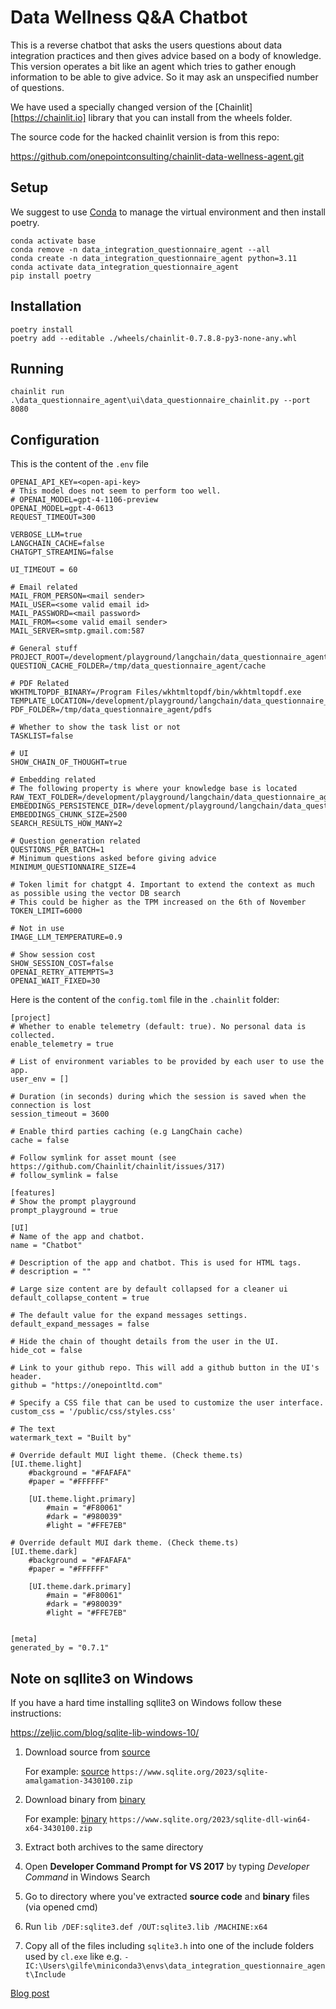 # Data Wellness Q&A Chatbot

This is a reverse chatbot that asks the users questions about data integration practices and then gives advice based on a body of knowledge.
This version operates a bit like an agent which tries to gather enough information to be able to give advice. So it may ask an unspecified number of questions.

We have used a specially changed version of the [Chainlit][https://chainlit.io] library that you can install from the wheels folder.

The source code for the hacked chainlit version is from this repo:

https://github.com/onepointconsulting/chainlit-data-wellness-agent.git

## Setup

We suggest to use [Conda](https://docs.conda.io/en/latest/) to manage the virtual environment and then install poetry.

```
conda activate base
conda remove -n data_integration_questionnaire_agent --all
conda create -n data_integration_questionnaire_agent python=3.11
conda activate data_integration_questionnaire_agent
pip install poetry
```

## Installation

```
poetry install
poetry add --editable ./wheels/chainlit-0.7.8.8-py3-none-any.whl
```

## Running


```
chainlit run .\data_questionnaire_agent\ui\data_questionnaire_chainlit.py --port 8080
```


## Configuration

This is the content of the `.env` file

```
OPENAI_API_KEY=<open-api-key>
# This model does not seem to perform too well.
# OPENAI_MODEL=gpt-4-1106-preview
OPENAI_MODEL=gpt-4-0613
REQUEST_TIMEOUT=300

VERBOSE_LLM=true
LANGCHAIN_CACHE=false
CHATGPT_STREAMING=false

UI_TIMEOUT = 60

# Email related
MAIL_FROM_PERSON=<mail sender>
MAIL_USER=<some valid email id>
MAIL_PASSWORD=<mail password>
MAIL_FROM=<some valid email sender>
MAIL_SERVER=smtp.gmail.com:587

# General stuff
PROJECT_ROOT=/development/playground/langchain/data_questionnaire_agent
QUESTION_CACHE_FOLDER=/tmp/data_questionnaire_agent/cache

# PDF Related
WKHTMLTOPDF_BINARY=/Program Files/wkhtmltopdf/bin/wkhtmltopdf.exe
TEMPLATE_LOCATION=/development/playground/langchain/data_questionnaire_agent/templates
PDF_FOLDER=/tmp/data_questionnaire_agent/pdfs

# Whether to show the task list or not
TASKLIST=false

# UI
SHOW_CHAIN_OF_THOUGHT=true

# Embedding related
# The following property is where your knowledge base is located
RAW_TEXT_FOLDER=/development/playground/langchain/data_questionnaire_agent/docs/raw_text
EMBEDDINGS_PERSISTENCE_DIR=/development/playground/langchain/data_questionnaire_agent/embeddings
EMBEDDINGS_CHUNK_SIZE=2500
SEARCH_RESULTS_HOW_MANY=2

# Question generation related
QUESTIONS_PER_BATCH=1
# Minimum questions asked before giving advice
MINIMUM_QUESTIONNAIRE_SIZE=4

# Token limit for chatgpt 4. Important to extend the context as much as possible using the vector DB search
# This could be higher as the TPM increased on the 6th of November
TOKEN_LIMIT=6000

# Not in use
IMAGE_LLM_TEMPERATURE=0.9

# Show session cost
SHOW_SESSION_COST=false
OPENAI_RETRY_ATTEMPTS=3
OPENAI_WAIT_FIXED=30

```

Here is the content of the `config.toml` file in the `.chainlit` folder:

```
[project]
# Whether to enable telemetry (default: true). No personal data is collected.
enable_telemetry = true

# List of environment variables to be provided by each user to use the app.
user_env = []

# Duration (in seconds) during which the session is saved when the connection is lost
session_timeout = 3600

# Enable third parties caching (e.g LangChain cache)
cache = false

# Follow symlink for asset mount (see https://github.com/Chainlit/chainlit/issues/317)
# follow_symlink = false

[features]
# Show the prompt playground
prompt_playground = true

[UI]
# Name of the app and chatbot.
name = "Chatbot"

# Description of the app and chatbot. This is used for HTML tags.
# description = ""

# Large size content are by default collapsed for a cleaner ui
default_collapse_content = true

# The default value for the expand messages settings.
default_expand_messages = false

# Hide the chain of thought details from the user in the UI.
hide_cot = false

# Link to your github repo. This will add a github button in the UI's header.
github = "https://onepointltd.com"

# Specify a CSS file that can be used to customize the user interface.
custom_css = '/public/css/styles.css'

# The text
watermark_text = "Built by"

# Override default MUI light theme. (Check theme.ts)
[UI.theme.light]
    #background = "#FAFAFA"
    #paper = "#FFFFFF"

    [UI.theme.light.primary]
        #main = "#F80061"
        #dark = "#980039"
        #light = "#FFE7EB"

# Override default MUI dark theme. (Check theme.ts)
[UI.theme.dark]
    #background = "#FAFAFA"
    #paper = "#FFFFFF"

    [UI.theme.dark.primary]
        #main = "#F80061"
        #dark = "#980039"
        #light = "#FFE7EB"


[meta]
generated_by = "0.7.1"
```

## Note on sqllite3 on Windows

If you have a hard time installing sqllite3 on Windows follow these instructions:

https://zeljic.com/blog/sqlite-lib-windows-10/

1. Download source from [source](https://www.sqlite.org/download.html)

	For example: [source](https://www.sqlite.org/2023/sqlite-amalgamation-3430100.zip) `https://www.sqlite.org/2023/sqlite-amalgamation-3430100.zip`
2. Download binary from [binary](https://www.sqlite.org/download.html)

	For example: [binary](https://www.sqlite.org/2023/sqlite-dll-win64-x64-3430100.zip) `https://www.sqlite.org/2023/sqlite-dll-win64-x64-3430100.zip`
    
3. Extract both archives to the same directory
    
4. Open **Developer Command Prompt for VS 2017** by typing *Developer Command* in Windows Search

5. Go to directory where you've extracted **source code** and **binary** files (via opened cmd)
6. Run 
	```lib /DEF:sqlite3.def /OUT:sqlite3.lib /MACHINE:x64```
7. Copy all of the files including `sqlite3.h` into one of the include folders used by `cl.exe` like e.g. `-IC:\Users\gilfe\miniconda3\envs\data_integration_questionnaire_agent\Include`
	
[Blog post](https://zeljic.com/blog/sqlite-lib-windows-10/)